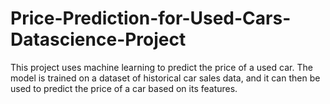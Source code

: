 # Price-Prediction-for-Used-Cars-Datascience-Project
This project uses machine learning to predict the price of a used car. The model is trained on a dataset of historical car sales data, and it can then be used to predict the price of a car based on its features.
